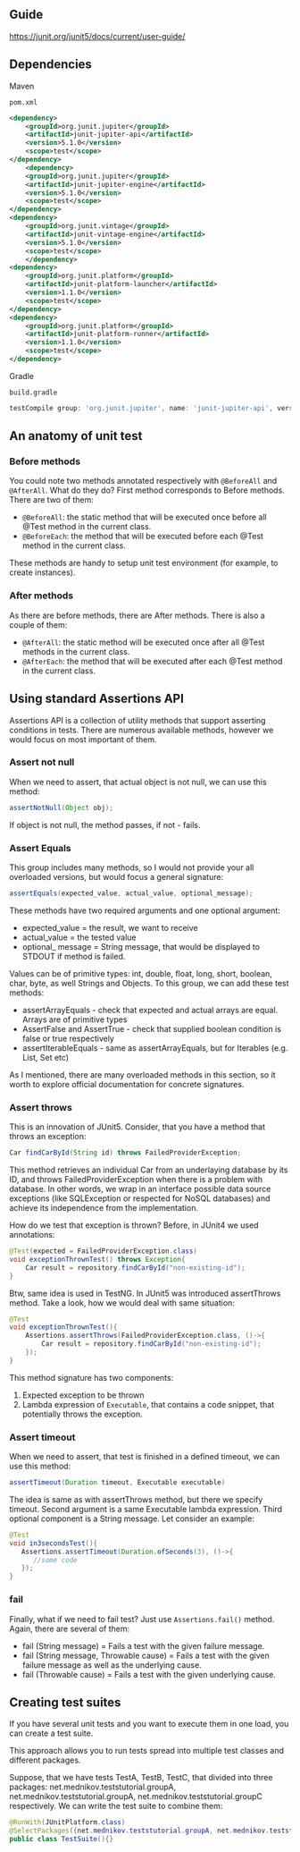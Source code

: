 ## Guide

https://junit.org/junit5/docs/current/user-guide/

## Dependencies

Maven

`pom.xml`

```xml
<dependency>
    <groupId>org.junit.jupiter</groupId>
    <artifactId>junit-jupiter-api</artifactId>
    <version>5.1.0</version>
    <scope>test</scope>
</dependency>
    <dependency>
    <groupId>org.junit.jupiter</groupId>
    <artifactId>junit-jupiter-engine</artifactId>
    <version>5.1.0</version>
    <scope>test</scope>
</dependency>
<dependency>
    <groupId>org.junit.vintage</groupId>
    <artifactId>junit-vintage-engine</artifactId>
    <version>5.1.0</version>
    <scope>test</scope>
    </dependency>
<dependency>
    <groupId>org.junit.platform</groupId>
    <artifactId>junit-platform-launcher</artifactId>
    <version>1.1.0</version>
    <scope>test</scope>
</dependency>
<dependency>
    <groupId>org.junit.platform</groupId>
    <artifactId>junit-platform-runner</artifactId>
    <version>1.1.0</version>
    <scope>test</scope>
</dependency>
```

Gradle

`build.gradle`

```gradle
testCompile group: 'org.junit.jupiter', name: 'junit-jupiter-api', version: '$version'
```

## An anatomy of unit test

### Before methods

You could note two methods annotated respectively with `@BeforeAll` and `@AfterAll`. What do they do? First method corresponds to Before methods. There are two of them:

- `@BeforeAll`: the static method that will be executed once before all @Test method in the current class.
- `@BeforeEach`: the method that will be executed before each @Test method in the current class.

These methods are handy to setup unit test environment (for example, to create instances).

### After methods

As there are before methods, there are After methods. There is also a couple of them:

- `@AfterAll`: the static method will be executed once after all @Test methods in the current class.
- `@AfterEach`: the method that will be executed after each @Test method in the current class.

## Using standard Assertions API

Assertions API is a collection of utility methods that support asserting conditions in tests. There are numerous available methods, however we would focus on most important of them.

### Assert not null

When we need to assert, that actual object is not null, we can use this method:

```java
assertNotNull(Object obj);
```

If object is not null, the method passes, if not - fails.

### Assert Equals

This group includes many methods, so I would not provide your all overloaded versions, but would focus a general signature:

```java
assertEquals(expected_value, actual_value, optional_message);
```

These methods have two required arguments and one optional argument:

- expected_value = the result, we want to receive
- actual_value = the tested value
- optional_ message = String message, that would be displayed to STDOUT if method is failed.

Values can be of primitive types: int, double, float, long, short, boolean, char, byte, as well Strings and Objects. To this group, we can add these test methods:

- assertArrayEquals - check that expected and actual arrays are equal. Arrays are of primitive types
- AssertFalse and AssertTrue - check that supplied boolean condition is false or true respectively
- assertIterableEquals - same as assertArrayEquals, but for Iterables (e.g. List, Set etc)

As I mentioned, there are many overloaded methods in this section, so it worth to explore official documentation for concrete signatures.

### Assert throws

This is an innovation of JUnit5. Consider, that you have a method that throws an exception:

```java
Car findCarById(String id) throws FailedProviderException;
```

This method retrieves an individual Car from an underlaying database by its ID, and throws FailedProviderException when there is a problem with database. In other words, we wrap in an interface possible data source exceptions (like SQLException or respected for NoSQL databases) and achieve its independence from the implementation.

How do we test that exception is thrown? Before, in JUnit4 we used annotations:

```java
@Test(expected = FailedProviderException.class)
void exceptionThrownTest() throws Exception{
    Car result = repository.findCarById("non-existing-id");
}
```

Btw, same idea is used in TestNG. In JUnit5 was introduced assertThrows method. Take a look, how we would deal with same situation:

```java
@Test
void exceptionThrownTest(){
    Assertions.assertThrows(FailedProviderException.class, ()->{
        Car result = repository.findCarById("non-existing-id");
    });
}
```

This method signature has two components:

1. Expected exception to be thrown
2. Lambda expression of `Executable`, that contains a code snippet, that potentially throws the exception.

### Assert timeout

When we need to assert, that test is finished in a defined timeout, we can use this method:

```java
assertTimeout(Duration timeout, Executable executable)
```

The idea is same as with assertThrows method, but there we specify timeout. Second argument is a same Executable lambda expression. Third optional component is a String message. Let consider an example:

```java
@Test
void in3secondsTest(){
   Assertions.assertTimeout(Duration.ofSeconds(3), ()->{
      //some code
   });
}
```

### fail

Finally, what if we need to fail test? Just use `Assertions.fail()` method. Again, there are several of them:

- fail (String message) = Fails a test with the given failure message.
- fail (String message, Throwable cause) = Fails a test with the given failure message as well as the underlying cause.
- fail (Throwable cause) = Fails a test with the given underlying cause.

## Creating test suites

If you have several unit tests and you want to execute them in one load, you can create a test suite.

This approach allows you to run tests spread into multiple test classes and different packages.

Suppose, that we have tests TestA, TestB, TestC, that divided into three packages: net.mednikov.teststutorial.groupA, net.mednikov.teststutorial.groupA, net.mednikov.teststutorial.groupC respectively. We can write the test suite to combine them:

```java
@RunWith(JUnitPlatform.class)
@SelectPackages({net.mednikov.teststutorial.groupA, net.mednikov.teststutorial.groupB, net.mednikov.teststutorial.groupC})
public class TestSuite(){}
```
